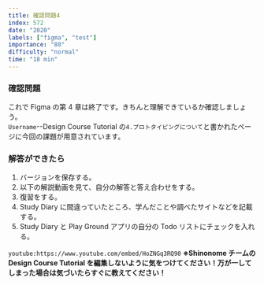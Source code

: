 ```yaml
---
title: 確認問題4
index: 572
date: "2020"
labels: ["figma", "test"]
importance: "80"
difficulty: "normal"
time: "18 min"
---
```


### 確認問題

これで Figma の第 4 章は終了です。きちんと理解できているか確認しましょう。  
`Username`--Design Course Tutorial の`4.プロトタイピングについて`と書かれたページに今回の課題が用意されています。

### 解答ができたら

1. バージョンを保存する。
2. 以下の解説動画を見て、自分の解答と答え合わせをする。
3. 復習をする。
4. Study Diary に間違っていたところ、学んだことや調べたサイトなどを記載する。
5. Study Diary と Play Ground アプリの自分の Todo リストにチェックを入れる。

`youtube:https://www.youtube.com/embed/HoZNGq3RQ90`
**※Shinonome チームの Design Course Tutorial を編集しないように気をつけてください！万が一してしまった場合は気づいたらすぐに教えてください！**
